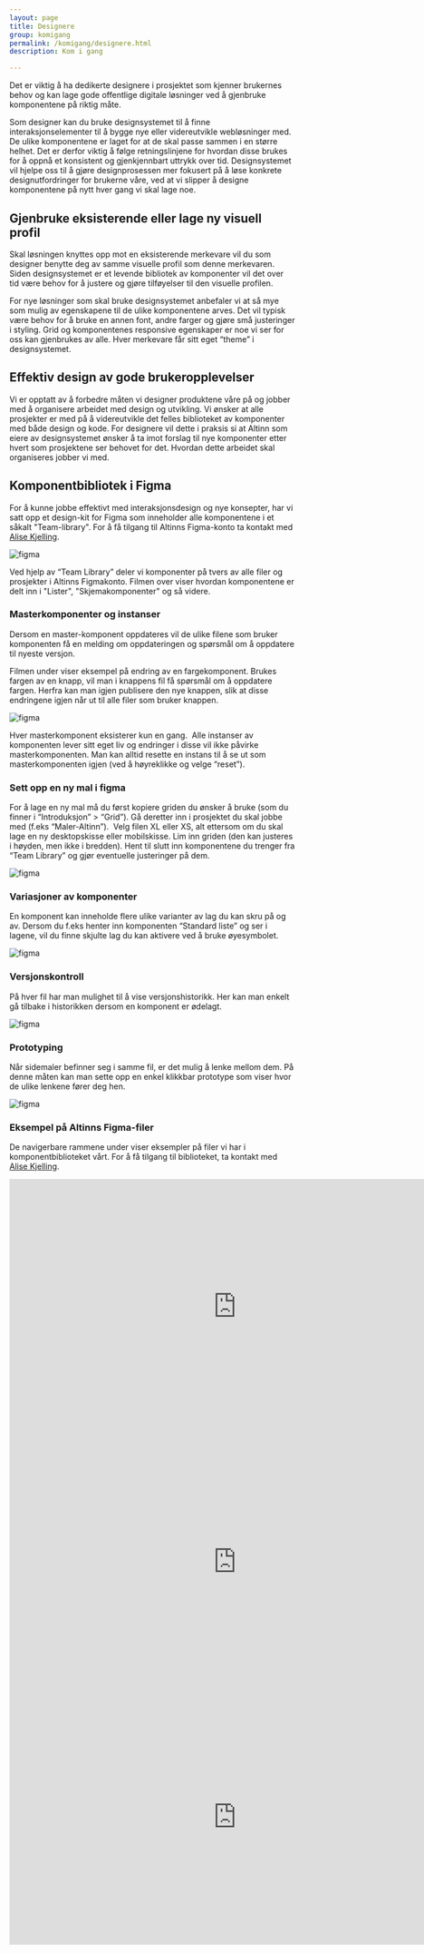 ```yaml
---
layout: page
title: Designere
group: komigang
permalink: /komigang/designere.html
description: Kom i gang

---
```


<p class="a-leadText a-fontBold">Det er viktig å ha dedikerte designere i prosjektet som kjenner brukernes behov og kan lage gode offentlige digitale løsninger ved å gjenbruke komponentene på riktig måte.</p>

Som designer kan du bruke designsystemet til å finne interaksjonselementer til å bygge nye eller videreutvikle webløsninger med. De ulike komponentene er laget for at de skal passe sammen i en større helhet. Det er derfor viktig å følge retningslinjene for hvordan disse brukes for å oppnå et konsistent og gjenkjennbart uttrykk over tid. Designsystemet vil hjelpe oss til å gjøre designprosessen mer fokusert på å løse konkrete designutfordringer for brukerne våre, ved at vi slipper å designe komponentene på nytt hver gang vi skal lage noe.

## Gjenbruke eksisterende eller lage ny visuell profil

Skal løsningen knyttes opp mot en eksisterende merkevare vil du som designer benytte deg av samme visuelle profil som denne merkevaren. Siden designsystemet er et levende bibliotek av komponenter vil det over tid være behov for å justere og gjøre tilføyelser til den visuelle profilen.

For nye løsninger som skal bruke designsystemet anbefaler vi at så mye som mulig av egenskapene til de ulike komponentene arves. Det vil typisk være behov for å bruke en annen font, andre farger og gjøre små justeringer i styling. Grid og komponentenes responsive egenskaper er noe vi ser for oss kan gjenbrukes av alle. Hver merkevare får sitt eget “theme” i designsystemet.

## Effektiv design av gode brukeropplevelser

Vi er opptatt av å forbedre måten vi designer produktene våre på og jobber med å organisere arbeidet med design og utvikling. Vi ønsker at alle prosjekter er med på å videreutvikle det felles biblioteket av komponenter med både design og kode. For designere vil dette i praksis si at Altinn som eiere av designsystemet ønsker å ta imot forslag til nye komponenter etter hvert som prosjektene ser behovet for det. Hvordan dette arbeidet skal organiseres jobber vi med.


## Komponentbibliotek i Figma
For å kunne jobbe effektivt med interaksjonsdesign og nye konsepter, har vi satt opp et design-kit for Figma som inneholder alle komponentene i et såkalt "Team-library". For å få tilgang til Altinns Figma-konto ta kontakt med [Alise Kjelling](mailto:alise.kjelling@brreg.no).

<img class="py-2" src="../images/Figma-movie-1.gif" alt="figma">

Ved hjelp av “Team Library” deler vi komponenter på tvers av alle filer og prosjekter i Altinns Figmakonto. Filmen over viser hvordan komponentene er delt inn i "Lister", "Skjemakomponenter" og så videre.

### Masterkomponenter og instanser
Dersom en master-komponent oppdateres vil de ulike filene som bruker komponenten få en melding om oppdateringen og spørsmål om å oppdatere til nyeste versjon.

Filmen under viser eksempel på endring av en fargekomponent. Brukes fargen av en knapp, vil man i knappens fil få spørsmål om å oppdatere fargen. Herfra kan man igjen publisere den nye knappen, slik at disse endringene igjen når ut til alle filer som bruker knappen.

<img class="py-2" src="../images/Figma-movie-2.gif" alt="figma">

Hver masterkomponent eksisterer kun en gang.  Alle instanser av komponenten lever sitt eget liv og endringer i disse vil ikke påvirke masterkomponenten. Man kan alltid resette en instans til å se ut som masterkomponenten igjen (ved å høyreklikke og velge “reset”).

### Sett opp en ny mal i figma
For å lage en ny mal må du først kopiere griden du ønsker å bruke (som du finner i “Introduksjon” > “Grid”). Gå deretter inn i prosjektet du skal jobbe med (f.eks “Maler-Altinn”).  Velg filen XL eller XS, alt ettersom om du skal lage en ny desktopskisse eller mobilskisse. Lim inn griden (den kan justeres i høyden, men ikke i bredden). Hent til slutt inn komponentene du trenger fra “Team Library” og gjør eventuelle justeringer på dem.

<img class="py-2" src="../images/Figma-movie-3.gif" alt="figma">

### Variasjoner av komponenter
En komponent kan inneholde flere ulike varianter av lag du kan skru på og av. Dersom du f.eks henter inn komponenten “Standard liste” og ser i lagene, vil du finne skjulte lag du kan aktivere ved å bruke øyesymbolet.

<img class="py-2" src="../images/Figma-movie-4.gif" alt="figma">

### Versjonskontroll
På hver fil har man mulighet til å vise versjonshistorikk. Her kan man enkelt gå tilbake i historikken dersom en komponent er ødelagt.

<img class="py-2" src="../images/Figma-movie-6.gif" alt="figma">

### Prototyping
Når sidemaler befinner seg i samme fil, er det mulig å lenke mellom dem. På denne måten kan man sette opp en enkel klikkbar prototype som viser hvor de ulike lenkene fører deg hen.

<img class="py-2" src="../images/Figma-movie-7.gif" alt="figma">

### Eksempel på Altinns Figma-filer
De navigerbare rammene under viser eksempler på filer vi har i komponentbiblioteket vårt. For å få tilgang til biblioteket, ta kontakt med [Alise Kjelling](mailto:alise.kjelling@brreg.no).

<iframe style="border: none;" width="800" height="450" src="https://www.figma.com/embed?embed_host=share&url=https://www.figma.com/file/CXfqqhADO3NqUy8UAyZbgtP1/Lister-%F0%9F%9A%80-public" allowfullscreen></iframe>

<iframe style="border: none;" width="800" height="450" src="https://www.figma.com/embed?embed_host=share&url=https://www.figma.com/file/GyswmqpVg2wXAfn1631J9Ipz/Skjemakomponenter-%F0%9F%9A%80-public" allowfullscreen></iframe>

<iframe style="border: none;" width="800" height="450" src="https://www.figma.com/embed?embed_host=share&url=https://www.figma.com/file/ZkfTPt4kU0SWMhjN5Jyht65y/Panel-and-Kort-%F0%9F%9A%80-public" allowfullscreen></iframe>
